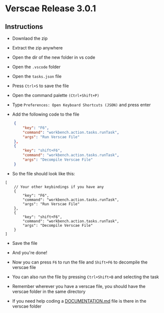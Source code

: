 # Verscae Release 3.0.1
## Instructions
- Downlaod the zip
- Extract the zip anywhere
- Open the dir of the new folder in vs code
- Open the `.vscode` folder
- Open the `tasks.json` file
- Press `Ctrl+S` to save the file

- Open the command palette `(Ctrl+Shift+P)`
- Type `Preferences: Open Keyboard Shortcuts (JSON)` and press enter
- Add the following code to the file
```json
    {
        "key": "F6",
        "command": "workbench.action.tasks.runTask",
        "args": "Run Verscae File"
    },
    {
        "key": "shift+F6",
        "command": "workbench.action.tasks.runTask",
        "args": "Decompile Verscae File"
    }
```

- So the file should look like this:

```jsonc
[
    // Your other keybindings if you have any
    {
        "key": "F6",
        "command": "workbench.action.tasks.runTask",
        "args": "Run Verscae File"
    },
    {
        "key": "shift+F6",
        "command": "workbench.action.tasks.runTask",
        "args": "Decompile Verscae File"
    }
]
```
- Save the file
- And you're done!

- Now you can press `F6` to run the file and `Shift+F6` to decompile the verscae file
- You can also run the file by pressing `Ctrl+Shift+B` and selecting the task

- Remember wherever you have a verscae file, you should have the verscae folder in the same directory

- If you need help coding a [DOCUMENTATION.md](DOCUMENTATION.md) file is there in the verscae folder
